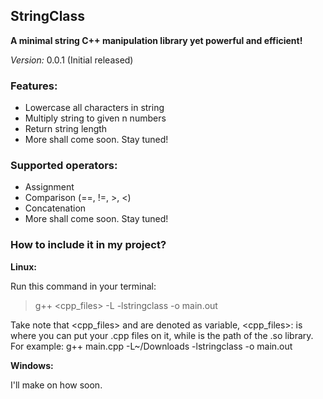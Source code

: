 ## StringClass
 

**A minimal string C++ manipulation library yet powerful and efficient!**

_Version:_ 0.0.1 (Initial released)


### Features:

* Lowercase all characters in string
* Multiply string to given n numbers
* Return string length
* More shall come soon. Stay tuned!

### Supported operators:

* Assignment
* Comparison (==, !=, >, <)
* Concatenation
* More shall come soon. Stay tuned!

### How to include it in my project?

**Linux:**

Run this command in your terminal:
>g++ <cpp_files> -L<path> -lstringclass -o main.out

Take note that <cpp_files> and <path> are denoted as variable, <cpp_files>: is where you can put your .cpp files on it, while <path> is the path of the .so library. For example: g++ main.cpp -L~/Downloads -lstringclass -o main.out

**Windows:**

I'll make on how soon.
